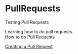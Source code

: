 # PullRequests
Testing Pull Requests

Learning how to do pull requests.  
[How to do Pull Requests](https://yangsu.github.io/pull-request-tutorial/)

[Creating a Pull Request](https://help.github.com/articles/creating-a-pull-request/)
